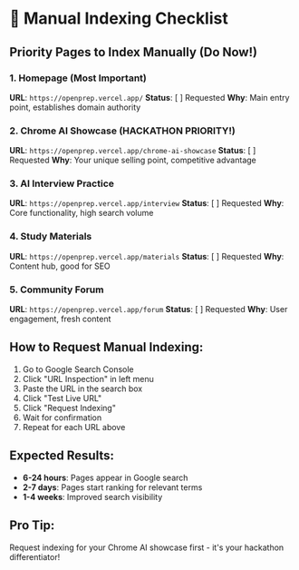 # 🎯 Manual Indexing Checklist

## Priority Pages to Index Manually (Do Now!)

### 1. Homepage (Most Important)
**URL**: `https://openprep.vercel.app/`
**Status**: [ ] Requested
**Why**: Main entry point, establishes domain authority

### 2. Chrome AI Showcase (HACKATHON PRIORITY!)
**URL**: `https://openprep.vercel.app/chrome-ai-showcase`
**Status**: [ ] Requested
**Why**: Your unique selling point, competitive advantage

### 3. AI Interview Practice
**URL**: `https://openprep.vercel.app/interview`
**Status**: [ ] Requested
**Why**: Core functionality, high search volume

### 4. Study Materials
**URL**: `https://openprep.vercel.app/materials`
**Status**: [ ] Requested
**Why**: Content hub, good for SEO

### 5. Community Forum
**URL**: `https://openprep.vercel.app/forum`
**Status**: [ ] Requested
**Why**: User engagement, fresh content

## How to Request Manual Indexing:
1. Go to Google Search Console
2. Click "URL Inspection" in left menu
3. Paste the URL in the search box
4. Click "Test Live URL"
5. Click "Request Indexing"
6. Wait for confirmation
7. Repeat for each URL above

## Expected Results:
- **6-24 hours**: Pages appear in Google search
- **2-7 days**: Pages start ranking for relevant terms
- **1-4 weeks**: Improved search visibility

## Pro Tip:
Request indexing for your Chrome AI showcase first - it's your hackathon differentiator!